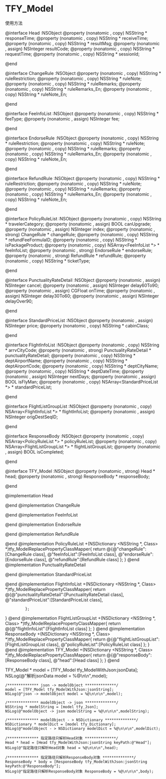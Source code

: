 # TFY_Model


使用方法

@interface Head :NSObject
@property (nonatomic , copy) NSString              * responseTime;
@property (nonatomic , copy) NSString              * receiveTime;
@property (nonatomic , copy) NSString              * resultMsg;
@property (nonatomic , assign) NSInteger              resultCode;
@property (nonatomic , copy) NSString              * requestTime;
@property (nonatomic , copy) NSString              * sessionId;

@end

@interface ChangeRule :NSObject
@property (nonatomic , copy) NSString              * ruleRestriction;
@property (nonatomic , copy) NSString              * ruleNote;
@property (nonatomic , copy) NSString              * ruleRemarks;
@property (nonatomic , copy) NSString              * ruleRemarks_En;
@property (nonatomic , copy) NSString              * ruleNote_En;

@end

@interface FeeInfoList :NSObject
@property (nonatomic , copy) NSString              * feeType;
@property (nonatomic , assign) NSInteger              fee;

@end

@interface EndorseRule :NSObject
@property (nonatomic , copy) NSString              * ruleRestriction;
@property (nonatomic , copy) NSString              * ruleNote;
@property (nonatomic , copy) NSString              * ruleRemarks;
@property (nonatomic , copy) NSString              * ruleRemarks_En;
@property (nonatomic , copy) NSString              * ruleNote_En;

@end

@interface RefundRule :NSObject
@property (nonatomic , copy) NSString              * ruleRestriction;
@property (nonatomic , copy) NSString              * ruleNote;
@property (nonatomic , copy) NSString              * ruleRemarks;
@property (nonatomic , copy) NSString              * ruleRemarks_En;
@property (nonatomic , copy) NSString              * ruleNote_En;

@end

@interface PolicyRuleList :NSObject
@property (nonatomic , copy) NSString              * travelerCategory;
@property (nonatomic , assign) BOOL              canUpgrade;
@property (nonatomic , assign) NSInteger              index;
@property (nonatomic , strong) ChangeRule              * changeRule;
@property (nonatomic , copy) NSString              * refundFeeFormulaID;
@property (nonatomic , copy) NSString              * isPackageProduct;
@property (nonatomic , copy) NSArray<FeeInfoList *>              * feeInfoList;
@property (nonatomic , strong) EndorseRule              * endorseRule;
@property (nonatomic , strong) RefundRule              * refundRule;
@property (nonatomic , copy) NSString              * ticketType;

@end

@interface PunctualityRateDetail :NSObject
@property (nonatomic , assign) NSInteger              cancel;
@property (nonatomic , assign) NSInteger              delay60To90;
@property (nonatomic , assign) CGFloat              onTime;
@property (nonatomic , assign) NSInteger              delay30To60;
@property (nonatomic , assign) NSInteger              delayOver90;

@end

@interface StandardPriceList :NSObject
@property (nonatomic , assign) NSInteger              price;
@property (nonatomic , copy) NSString              * cabinClass;

@end

@interface FlightInfoList :NSObject
@property (nonatomic , copy) NSString              * arrvCityCode;
@property (nonatomic , strong) PunctualityRateDetail              * punctualityRateDetail;
@property (nonatomic , copy) NSString              * deptAirportName;
@property (nonatomic , copy) NSString              * deptAirportCode;
@property (nonatomic , copy) NSString              * deptCityName;
@property (nonatomic , copy) NSString              * deptDateTime;
@property (nonatomic , assign) NSInteger              nextDays;
@property (nonatomic , assign) BOOL              isFlyMan;
@property (nonatomic , copy) NSArray<StandardPriceList *>              * standardPriceList;

@end

@interface FlightListGroupList :NSObject
@property (nonatomic , copy) NSArray<FlightInfoList *>              * flightInfoList;
@property (nonatomic , assign) NSInteger              origDestSeqID;

@end

@interface ResponseBody :NSObject
@property (nonatomic , copy) NSArray<PolicyRuleList *>              * policyRuleList;
@property (nonatomic , copy) NSArray<FlightListGroupList *>              * flightListGroupList;
@property (nonatomic , assign) BOOL              isCompleted;

@end

@interface TFY_Model :NSObject
@property (nonatomic , strong) Head              * head;
@property (nonatomic , strong) ResponseBody              * responseBody;

@end

@implementation Head

@end
@implementation ChangeRule

@end
@implementation FeeInfoList

@end
@implementation EndorseRule

@end
@implementation RefundRule

@end
@implementation PolicyRuleList
+(NSDictionary <NSString *, Class> *)tfy_ModelReplacePropertyClassMapper{
    return @{@"changeRule":[ChangeRule class],
             @"feeInfoList":[FeeInfoList class],
             @"endorseRule":[EndorseRule class],
             @"refundRule":[RefundRule class]
             };
}
@end
@implementation PunctualityRateDetail

@end
@implementation StandardPriceList

@end
@implementation FlightInfoList
+(NSDictionary <NSString *, Class> *)tfy_ModelReplacePropertyClassMapper{
    return @{@"punctualityRateDetail":[PunctualityRateDetail class],
             @"standardPriceList":[StandardPriceList class],
             
             };
}
@end
@implementation FlightListGroupList
+(NSDictionary <NSString *, Class> *)tfy_ModelReplacePropertyClassMapper{
    return @{@"flightInfoList":[FlightInfoList class]
             };
}
@end
@implementation ResponseBody
+(NSDictionary <NSString *, Class> *)tfy_ModelReplacePropertyClassMapper{
    return @{@"flightListGroupList":[FlightListGroupList class],
             @"policyRuleList":[PolicyRuleList class]
             };
}
@end
@implementation TFY_Model
+(NSDictionary <NSString *, Class> *)tfy_ModelReplacePropertyClassMapper{
    return @{@"responseBody":[ResponseBody class],
             @"head":[Head class]
             };
}
@end



TFY_Model * model = [TFY_Model tfy_ModelWithJson:jsonData];
    NSLog(@"解析jsonData model = %@\n\n",model);
    
    /************** json -> modelObject **************/
    model = [TFY_Model tfy_ModelWithJson:jsonString];
    NSLog(@"json -> modelObject model = %@\n\n\n",model);
    
    /************** modelObject -> json **************/
    NSString * modelString = [model tfy_Json];
    NSLog(@"modelObject -> json modelString = %@\n\n\n",modelString);
    
    /************** modelObject - > NSDictionary **************/
    NSDictionary * modelDict = [model tfy_Dictionary];
    NSLog(@"modelObject - > NSDictionary modelDict = %@\n\n\n",modelDict);
    
    /************** 指定路径只解析Head对象 **************/
    Head * head = [Head tfy_ModelWithJson:jsonString keyPath:@"Head"];
    NSLog(@"指定路径只解析Head对象 head = %@\n\n\n",head);
    
    /************** 指定路径只解析ResponseBody对象 **************/
    ResponseBody * body = [ResponseBody tfy_ModelWithJson:jsonString keyPath:@"ResponseBody"];
    NSLog(@"指定路径只解析ResponseBody对象 ResponseBody = %@\n\n\n",body);